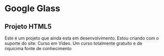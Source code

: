 # Google Glass

## Projeto HTML5
Este é um projeto que ainda esta em desenvolvimento. Estou criando com o suporte do site: Curso em Video. Um curso totalmente gratuito e de riquicima fonte de conhecimento


